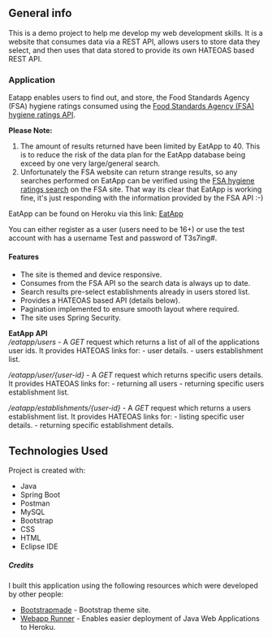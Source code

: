 
## General info
This is a demo project to help me develop my web development skills. It is a website that consumes data via a REST API, allows users to store data they select, and then uses that data stored to provide its own HATEOAS based REST API. 

### Application
Eatapp enables users to find out, and store, the Food Standards Agency (FSA) hygiene ratings consumed using the  [Food Standards Agency (FSA) hygiene ratings API](https://www.food.gov.uk/uk-food-hygiene-rating-data-api).

**Please Note:** 
1) The amount of results returned have been limited by EatApp to 40. This is to reduce the risk of the data plan for the EatApp database being exceed by one very large/general search.  
2) Unfortunately the FSA website can return strange results, so any searches performed on EatApp can be verified using the [FSA hygiene ratings search](https://ratings.food.gov.uk/) on the FSA site. That way its clear that EatApp is working fine, it's just responding with the information provided by the FSA API :-)

EatApp can be found on Heroku via this link:  [EatApp](https://demo-eatapp.herokuapp.com/)

You can either register as a user (users need to be 16+) or use the test account with has a username Test and password of T3s7ing#.
 
#### Features
- The site is themed and device responsive.
- Consumes from the FSA API so the search data is always up to date.
- Search results pre-select establishments already in users stored list.
- Provides a HATEOAS based API (details below).
- Pagination implemented to ensure smooth layout where required. 
- The site uses Spring Security.


**EatApp API**  
_/eatapp/users_ - A _GET_ request which returns a list of all of the applications user ids. 
    It provides HATEOAS links for:
        - user details. 
        - users establishment list.
            
_/eatapp/user/{user-id}_ - A _GET_ request which returns specific users details. 
    It provides HATEOAS links for:
        - returning all users
        - returning specific users establishment list. 

_/eatapp/establishments/{user-id}_ - A _GET_ request which returns a users establishment list. 
    It provides HATEOAS links for:
        - listing specific user details. 
        - returning specific establishment details. 

## Technologies Used
Project is created with:
* Java
* Spring Boot
* Postman
* MySQL
* Bootstrap
* CSS
* HTML
* Eclipse IDE

##### Credits
I built this application using the following resources which were developed by other people:
-   [Bootstrapmade](https://bootstrapmade.com/)  - Bootstrap theme site.
-   [Webapp Runner](https://github.com/heroku/webapp-runner)  - Enables easier deployment of Java Web Applications to Heroku.